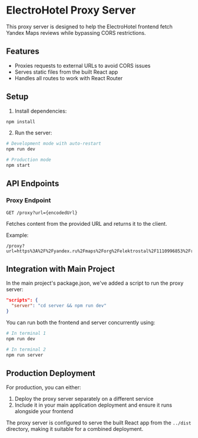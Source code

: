 # ElectroHotel Proxy Server

This proxy server is designed to help the ElectroHotel frontend fetch Yandex Maps reviews while bypassing CORS restrictions.

## Features

- Proxies requests to external URLs to avoid CORS issues
- Serves static files from the built React app
- Handles all routes to work with React Router

## Setup

1. Install dependencies:

```bash
npm install
```

2. Run the server:

```bash
# Development mode with auto-restart
npm run dev

# Production mode
npm start
```

## API Endpoints

### Proxy Endpoint

`GET /proxy?url={encodedUrl}`

Fetches content from the provided URL and returns it to the client.

Example:
```
/proxy?url=https%3A%2F%2Fyandex.ru%2Fmaps%2Forg%2Felektrostal%2F1110996853%2Freviews%2F
```

## Integration with Main Project

In the main project's package.json, we've added a script to run the proxy server:

```json
"scripts": {
  "server": "cd server && npm run dev"
}
```

You can run both the frontend and server concurrently using:

```bash
# In terminal 1
npm run dev

# In terminal 2
npm run server
```

## Production Deployment

For production, you can either:

1. Deploy the proxy server separately on a different service
2. Include it in your main application deployment and ensure it runs alongside your frontend

The proxy server is configured to serve the built React app from the `../dist` directory, making it suitable for a combined deployment. 